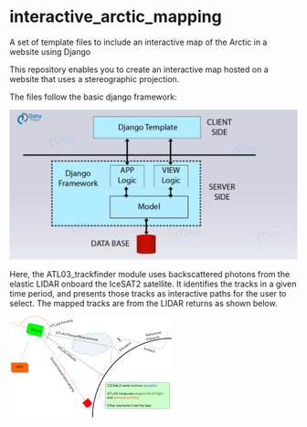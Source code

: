 # interactive_arctic_mapping
A set of template files to include an interactive map of the Arctic in a website using Django

This repository enables you to create an interactive map hosted on a website that uses a stereographic projection.

The files follow the basic django framework:

![framework_png](django_framework.jpeg)

Here, the ATL03_trackfinder module uses backscattered photons from the elastic LIDAR onboard the IceSAT2 satellite. It identifies the tracks in a given time period, and presents those tracks as interactive paths for the user to select.
The mapped tracks are from the LIDAR returns as shown below.

![LIDAR pic](lidar_ellipsoid_img.png)
